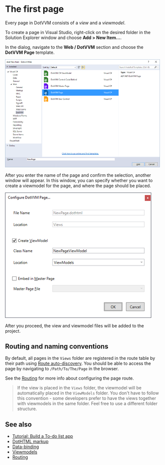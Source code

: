 # The first page

Every page in DotVVM consists of a _view_ and a _viewmodel_.

To create a page in Visual Studio, right-click on the desired folder in the Solution Explorer window and choose **Add > New Item...**.

In the dialog, navigate to the **Web / DotVVM** section and choose the **DotVVM Page** template.

![Adding a new page](first-page-img1.png)

After you enter the name of the page and confirm the selection, another window will appear. In this window, you can specify whether you want to create a viewmodel for the page, and where the page should be placed.

![Creating the viewmodel for the page](first-page-img2.png)

After you proceed, the view and viewmodel files will be added to the project. 

## Routing and naming conventions

By default, all pages in the `Views` folder are registered in the route table by their path using [Route auto-discovery](../../concepts/routing/auto-discover-routes). You should be able to access the page by navigating to `/Path/To/The/Page` in the browser.

See the [Routing](../../concepts/routing/overview) for more info about configuring the page route.

> If the view is placed in the `Views` folder, the viewmodel will be automatically placed in the `ViewModels` folder. You don't have to follow this convention - some developers prefer to have the views together with viewmodels in the same folder. Feel free to use a different folder structure.

## See also

* [Tutorial: Build a To-do list app](build-to-do-list-app)
* [DotHTML markup](../../concepts/dothtml-markup/overview)
* [Data-binding](../../concepts/data-binding/overview)
* [Viewmodels](../../concepts/viewmodels/overview)
* [Routing](../../concepts/routing/overview)